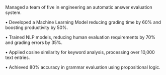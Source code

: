 Managed a team of five in engineering an automatic answer evaluation system.

• Developed a Machine Learning Model reducing grading time by 60% and boosting productivity by 50%. 

• Trained NLP models, reducing human evaluation requirements by 70% and grading errors by 35%.

• Applied cosine similarity for keyword analysis, processing over 10,000 text entries.

• Achieved 80% accuracy in grammar evaluation using propositional logic.
